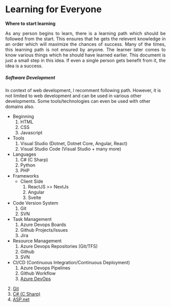 # Learning for Everyone

**Where to start learning**

<div style="text-align: justify;">As any person begins to learn, there is a learning path which should be followed from the start. This ensures that he gets the relevent knowledge in an order which will maximize the chances of success. Many of the times, this learning path is not ensured by anyone. The learner later comes to know various things which he should have learned earlier. This document is just a small step in this idea. If even a single person gets benefit from it, the idea is a success.</div>

##### Software Development
In context of web development, I recomment following path. However, it is not limited to web development and can be used in various other developments. Some tools/technologies can even be used with other domains also.

- Beginning
  1. HTML
  2. CSS
  3. Javascript
- Tools
  1. Visual Studio (Dotnet, Dotnet Core, Angular, React)
  2. Visual Studio Code (Visual Studio + many more)
- Languages
  1. C# (C Sharp)
  2. Python
  3. PHP
- Frameworks
  - Client Side
    1. ReactJS >> NextJs
    2. Angular
    3. Svelte
- Code Version System
  1. Git
  2. SVN
- Task Management
  1. Azure Devops Boards
  2. Github Projects/Issues
  3. Jira
- Resource Management
  1. Azure Devops Repositories (Git/TFS)
  2. Github
  3. SVN
- CI/CD (Continuous Integration/Continuous Deployment)
  1. Azure Devops Pipelines
  2. Github Workflow
  1. [Azure DevOps](https://azure.microsoft.com/en-in/services/devops/)
2. [Git](https://git-scm.com/)
3. [C# (C Sharp)](https://docs.microsoft.com/en-us/dotnet/csharp/)
4. [ASP.net](https://dotnet.microsoft.com/apps/aspnet)

